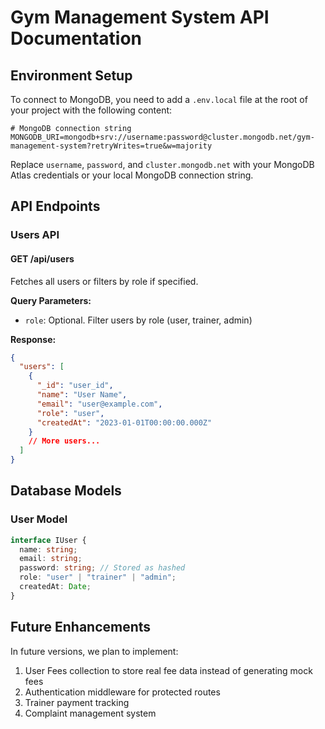 # Gym Management System API Documentation

## Environment Setup

To connect to MongoDB, you need to add a `.env.local` file at the root of your project with the following content:

```
# MongoDB connection string
MONGODB_URI=mongodb+srv://username:password@cluster.mongodb.net/gym-management-system?retryWrites=true&w=majority
```

Replace `username`, `password`, and `cluster.mongodb.net` with your MongoDB Atlas credentials or your local MongoDB connection string.

## API Endpoints

### Users API

#### GET /api/users

Fetches all users or filters by role if specified.

**Query Parameters:**

- `role`: Optional. Filter users by role (user, trainer, admin)

**Response:**

```json
{
  "users": [
    {
      "_id": "user_id",
      "name": "User Name",
      "email": "user@example.com",
      "role": "user",
      "createdAt": "2023-01-01T00:00:00.000Z"
    }
    // More users...
  ]
}
```

## Database Models

### User Model

```typescript
interface IUser {
  name: string;
  email: string;
  password: string; // Stored as hashed
  role: "user" | "trainer" | "admin";
  createdAt: Date;
}
```

## Future Enhancements

In future versions, we plan to implement:

1. User Fees collection to store real fee data instead of generating mock fees
2. Authentication middleware for protected routes
3. Trainer payment tracking
4. Complaint management system
